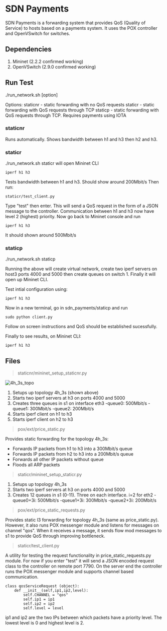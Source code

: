 
# SDN Payments
SDN Payments is a forwarding system that provides QoS (Quality of Service) to hosts based on a payments system. It uses the POX controller and OpenVSwitch for switches. 

## Dependencies

 1. Mininet (2.2.2 confirmed working) 
 2. OpenVSwitch (2.9.0 confirmed working)

## Run Test
./run_network.sh [option]

Options:
	staticnr - static forwarding with no QoS requests
	staticr - static forwarding with QoS requests through TCP
	staticp - static forwarding with QoS requests through TCP. Requires payments using IOTA

### staticnr
Runs automatically. Shows bandwidth between h1 and h3 then h2 and h3.

### staticr
./run_network.sh staticr will open Mininet CLI

    
    iperf h1 h3
Tests bandwidth between h1 and h3. Should show around 200Mbit/s
Then run:

    staticr/test_client.py

Type "test" then enter. This will send a QoS request in the form of a JSON message to the controller. Communication between h1 and h3 now have level 2 (highest) priority. Now go back to Mininet console and run

    iperf h1 h3

It should shown around 500Mbit/s

### staticp
./run_network.sh staticp 

Running the above will create virtual network, create two iperf servers on host3 ports 4000 and 5000 then create queues on switch 1. Finally it will open up Mininet CLI.

Test intial configuration using: 

    iperf h1 h3

Now in a new terminal, go in sdn_payments/staticp and run 


    sudo python client.py

Follow on screen instructions and QoS should be established sucessfully.

Finally to see results, on Mininet CLI:


    iperf h1 h3


## Files

> staticnr/mininet_setup_staticnr.py

![4h_3s_topo](https://lh3.googleusercontent.com/hShnqz5EBqe0al-Dtiq80lbNsOayPyCPO4VFzSFmGCZ14eHqNsGnv6jdfQsMdJiYSHrA5uS4_NM_ "topo1")

 1. Setups up topology 4h_3s (shown above) 
 2. Starts two iperf servers at h3 on ports 4000 and  5000
 3. Creates three queues in s1 on interface eth3
	 -queue0: 500Mbit/s 
	 -queue1: 300Mbit/s
	 -queue2: 200Mbit/s 
 4. Starts iperf client on h1 to h3
 5. Starts iperf client on h2 to h3

> pox/ext/price_static.py

Provides static forwarding for the topology 4h_3s:

 - Forwards IP packets from h1 to h3 into a 300Mbit/s queue 
 - Forwards IP packets from h2 to h3 into a 200Mbit/s queue
 - Forwards all other IP packets without queue 
 - Floods all ARP packets
 
> staticr/mininet_setup_staticr.py

 1. Setups up topology 4h_3s
 2. Starts two iperf servers at h3 on ports 4000 and  5000
 3. Creates 12 queues in s1 (0-11). Three on each interface. i=2 for eth2 
	 -queue0+3i: 500Mbit/s 
	 -queue1+3i: 300Mbit/s
	 -queue2+3i: 200Mbit/s 
>pox/ext/price_static_requests.py

Provides static l3 forwarding for topology 4h_3s (same as price_static.py). However, it also runs POX messenger module and listens for messages on channel "qos". When it receives a message, it sends flow mod messages to s1 to provide QoS through improving bottleneck. 

>staticr/test_client.py

A utility for testing the request functionality in price_static_requests.py module. For now if you enter "test" it will send a JSON encoded request class to the controller on remote port 7790. On the server end the controller runs the POX messenger module and supports channel based communication. 

    class qosServiceRequest (object):
	    def __init__(self,ip1,ip2,level):
		    self.CHANNEL = "qos"
		    self.ip1 = ip1 
		    self.ip2 = ip2
		    self.level = level

ip1 and ip2 are the two IPs between which packets have a priority level. The lowest level is 0 and highest level is 2. 




